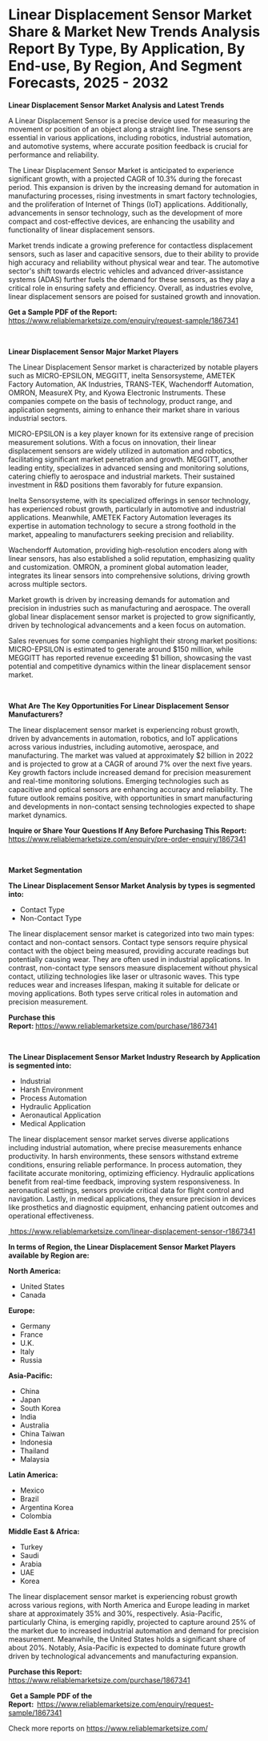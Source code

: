 <p><h1>Linear Displacement Sensor Market Share & Market New Trends Analysis Report By Type, By Application, By End-use, By Region, And Segment Forecasts, 2025 - 2032</h1></p><p><strong>Linear Displacement Sensor Market Analysis and Latest Trends</strong></p>
<p><p>A Linear Displacement Sensor is a precise device used for measuring the movement or position of an object along a straight line. These sensors are essential in various applications, including robotics, industrial automation, and automotive systems, where accurate position feedback is crucial for performance and reliability.</p><p>The Linear Displacement Sensor Market is anticipated to experience significant growth, with a projected CAGR of 10.3% during the forecast period. This expansion is driven by the increasing demand for automation in manufacturing processes, rising investments in smart factory technologies, and the proliferation of Internet of Things (IoT) applications. Additionally, advancements in sensor technology, such as the development of more compact and cost-effective devices, are enhancing the usability and functionality of linear displacement sensors.</p><p>Market trends indicate a growing preference for contactless displacement sensors, such as laser and capacitive sensors, due to their ability to provide high accuracy and reliability without physical wear and tear. The automotive sector's shift towards electric vehicles and advanced driver-assistance systems (ADAS) further fuels the demand for these sensors, as they play a critical role in ensuring safety and efficiency. Overall, as industries evolve, linear displacement sensors are poised for sustained growth and innovation.</p></p>
<p><strong>Get a Sample PDF of the Report:&nbsp;</strong> <a href="https://www.reliablemarketsize.com/enquiry/request-sample/1867341?utm_campaign=2759&utm_medium=2&utm_source=Github&utm_content=ia&utm_term=10042025&utm_id=linear-displacement-sensor">https://www.reliablemarketsize.com/enquiry/request-sample/1867341</a></p>
<p>&nbsp;</p>
<p><strong>Linear Displacement Sensor Major Market Players</strong></p>
<p><p>The Linear Displacement Sensor market is characterized by notable players such as MICRO-EPSILON, MEGGITT, inelta Sensorsysteme, AMETEK Factory Automation, AK Industries, TRANS-TEK, Wachendorff Automation, OMRON, MeasureX Pty, and Kyowa Electronic Instruments. These companies compete on the basis of technology, product range, and application segments, aiming to enhance their market share in various industrial sectors.</p><p>MICRO-EPSILON is a key player known for its extensive range of precision measurement solutions. With a focus on innovation, their linear displacement sensors are widely utilized in automation and robotics, facilitating significant market penetration and growth. MEGGITT, another leading entity, specializes in advanced sensing and monitoring solutions, catering chiefly to aerospace and industrial markets. Their sustained investment in R&D positions them favorably for future expansion.</p><p>Inelta Sensorsysteme, with its specialized offerings in sensor technology, has experienced robust growth, particularly in automotive and industrial applications. Meanwhile, AMETEK Factory Automation leverages its expertise in automation technology to secure a strong foothold in the market, appealing to manufacturers seeking precision and reliability.</p><p>Wachendorff Automation, providing high-resolution encoders along with linear sensors, has also established a solid reputation, emphasizing quality and customization. OMRON, a prominent global automation leader, integrates its linear sensors into comprehensive solutions, driving growth across multiple sectors.</p><p>Market growth is driven by increasing demands for automation and precision in industries such as manufacturing and aerospace. The overall global linear displacement sensor market is projected to grow significantly, driven by technological advancements and a keen focus on automation.</p><p>Sales revenues for some companies highlight their strong market positions: MICRO-EPSILON is estimated to generate around $150 million, while MEGGITT has reported revenue exceeding $1 billion, showcasing the vast potential and competitive dynamics within the linear displacement sensor market.</p></p>
<p>&nbsp;</p>
<p><strong>What Are The Key Opportunities For Linear Displacement Sensor Manufacturers?</strong></p>
<p><p>The linear displacement sensor market is experiencing robust growth, driven by advancements in automation, robotics, and IoT applications across various industries, including automotive, aerospace, and manufacturing. The market was valued at approximately $2 billion in 2022 and is projected to grow at a CAGR of around 7% over the next five years. Key growth factors include increased demand for precision measurement and real-time monitoring solutions. Emerging technologies such as capacitive and optical sensors are enhancing accuracy and reliability. The future outlook remains positive, with opportunities in smart manufacturing and developments in non-contact sensing technologies expected to shape market dynamics.</p></p>
<p><strong>Inquire or Share Your Questions If Any Before Purchasing This Report:</strong> <a href="https://www.reliablemarketsize.com/enquiry/pre-order-enquiry/1867341?utm_campaign=2759&utm_medium=2&utm_source=Github&utm_content=ia&utm_term=10042025&utm_id=linear-displacement-sensor">https://www.reliablemarketsize.com/enquiry/pre-order-enquiry/1867341</a></p>
<p>&nbsp;</p>
<p><strong>Market Segmentation</strong></p>
<p><strong>The Linear Displacement Sensor Market Analysis by types is segmented into:</strong></p>
<p><ul><li>Contact Type</li><li>Non-Contact Type</li></ul></p>
<p><p>The linear displacement sensor market is categorized into two main types: contact and non-contact sensors. Contact type sensors require physical contact with the object being measured, providing accurate readings but potentially causing wear. They are often used in industrial applications. In contrast, non-contact type sensors measure displacement without physical contact, utilizing technologies like laser or ultrasonic waves. This type reduces wear and increases lifespan, making it suitable for delicate or moving applications. Both types serve critical roles in automation and precision measurement.</p></p>
<p><strong>Purchase this Report:&nbsp;</strong><a href="https://www.reliablemarketsize.com/purchase/1867341?utm_campaign=2759&utm_medium=2&utm_source=Github&utm_content=ia&utm_term=10042025&utm_id=linear-displacement-sensor">https://www.reliablemarketsize.com/purchase/1867341</a></p>
<p>&nbsp;</p>
<p><strong>The Linear Displacement Sensor Market Industry Research by Application is segmented into:</strong></p>
<p><ul><li>Industrial</li><li>Harsh Environment</li><li>Process Automation</li><li>Hydraulic Application</li><li>Aeronautical Application</li><li>Medical Application</li></ul></p>
<p><p>The linear displacement sensor market serves diverse applications including industrial automation, where precise measurements enhance productivity. In harsh environments, these sensors withstand extreme conditions, ensuring reliable performance. In process automation, they facilitate accurate monitoring, optimizing efficiency. Hydraulic applications benefit from real-time feedback, improving system responsiveness. In aeronautical settings, sensors provide critical data for flight control and navigation. Lastly, in medical applications, they ensure precision in devices like prosthetics and diagnostic equipment, enhancing patient outcomes and operational effectiveness.</p></p>
<p><a href="https://www.reliablemarketsize.com/linear-displacement-sensor-r1867341?utm_campaign=2759&utm_medium=2&utm_source=Github&utm_content=ia&utm_term=10042025&utm_id=linear-displacement-sensor">&nbsp;https://www.reliablemarketsize.com/linear-displacement-sensor-r1867341</a></p>
<p><strong>In terms of Region, the Linear Displacement Sensor Market Players available by Region are:</strong></p>
<p>
    <p> <strong> North America: </strong>
        <ul>
            <li>United States</li>
            <li>Canada</li>
        </ul>
        </p> 
    <p> <strong> Europe: </strong>
        <ul>
            <li>Germany</li>
            <li>France</li>
            <li>U.K.</li>
            <li>Italy</li>
            <li>Russia</li>
        </ul>
        </p> 
    <p> <strong> Asia-Pacific: </strong>
        <ul>
            <li>China</li>
            <li>Japan</li>
            <li>South Korea</li>
            <li>India</li>
            <li>Australia</li>
            <li>China Taiwan</li>
            <li>Indonesia</li>
            <li>Thailand</li>
            <li>Malaysia</li>
        </ul>
        </p> 
    <p> <strong> Latin America: </strong>
        <ul>
            <li>Mexico</li>
            <li>Brazil</li>
            <li>Argentina Korea</li>
            <li>Colombia</li>
        </ul>
        </p> 
    <p> <strong> Middle East & Africa: </strong>
        <ul>
            <li>Turkey</li>
            <li>Saudi</li>
            <li>Arabia</li>
            <li>UAE</li>
            <li>Korea</li>
        </ul>
    </p>
    </p>
<p><p>The linear displacement sensor market is experiencing robust growth across various regions, with North America and Europe leading in market share at approximately 35% and 30%, respectively. Asia-Pacific, particularly China, is emerging rapidly, projected to capture around 25% of the market due to increased industrial automation and demand for precision measurement. Meanwhile, the United States holds a significant share of about 20%. Notably, Asia-Pacific is expected to dominate future growth driven by technological advancements and manufacturing expansion.</p></p>
<p><strong>Purchase this Report: </strong><a href="https://www.reliablemarketsize.com/purchase/1867341?utm_campaign=2759&utm_medium=2&utm_source=Github&utm_content=ia&utm_term=10042025&utm_id=linear-displacement-sensor">https://www.reliablemarketsize.com/purchase/1867341</a></p>
<p>&nbsp;<strong>Get a Sample PDF of the Report:&nbsp;&nbsp;</strong><a href="https://www.reliablemarketsize.com/enquiry/request-sample/1867341?utm_campaign=2759&utm_medium=2&utm_source=Github&utm_content=ia&utm_term=10042025&utm_id=linear-displacement-sensor">https://www.reliablemarketsize.com/enquiry/request-sample/1867341</a></p>
<p><strong></strong></p>
<p>Check more reports on <a href="https://www.reliablemarketsize.com/?utm_campaign=2759&utm_medium=2&utm_source=Github&utm_content=ia&utm_term=10042025&utm_id=linear-displacement-sensor">https://www.reliablemarketsize.com/</a></p>
